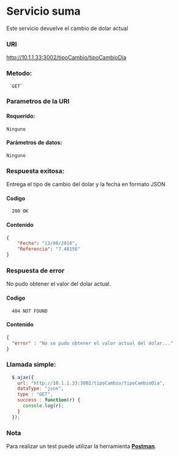 # Servicio suma

Este servicio devuelve el cambio de dolar actual
### URI

  <http://10.1.1.33:3002/tipoCambio/tipoCambioDia>
     
### Metodo:

 	 `GET`
    
### Parametros de la URI

#### Requerido:
 
  	Ninguno
  	
#### Parámetros de datos:

  	Ninguno
  
### Respuesta exitosa:
  Entrega el tipo de cambio del dolar y la fecha en formato JSON

#### Codigo
      200 OK
#### Contenido
  ```json
  {
      "Fecha": "13/08/2018",
      "Referencia": "7.48156"
  }
  ```
 
### Respuesta de error

  No pudo obtener el valor del dolar actual.

#### Codigo
      404 NOT FOUND
#### Contenido
  ```json
  { 
    "error" : "No se pudo obtener el valor actual del dolar..." 
  }
  ```

 ### Llamada simple:

  ```javascript
    $.ajax({
      url: "http://10.1.1.33:3002/tipoCambio/tipoCambioDia",
      dataType: "json",
      type : "GET",
      success : function(r) {
        console.log(r);
      }
    });
  ```
### Nota
  Para realizar un test puede utilizar la herramienta [**Postman**](https://www.getpostman.com/).
